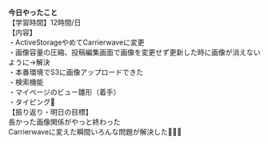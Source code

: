 **今日やったこと**<br>
【学習時間】12時間/日<br>
【内容】<br>
・ActiveStorageやめてCarrierwaveに変更<br>
・画像容量の圧縮、投稿編集画面で画像を変更せず更新した時に画像が消えないように→解決<br>
・本番環境でS3に画像アップロードできた<br>
・検索機能<br>
・マイページのビュー雛形（着手）<br>
・タイピング🍦<br>
【振り返り・明日の目標】<br>
長かった画像関係がやっと終わった<br>
Carrierwaveに変えた瞬間いろんな問題が解決した🫠🙏🏻
